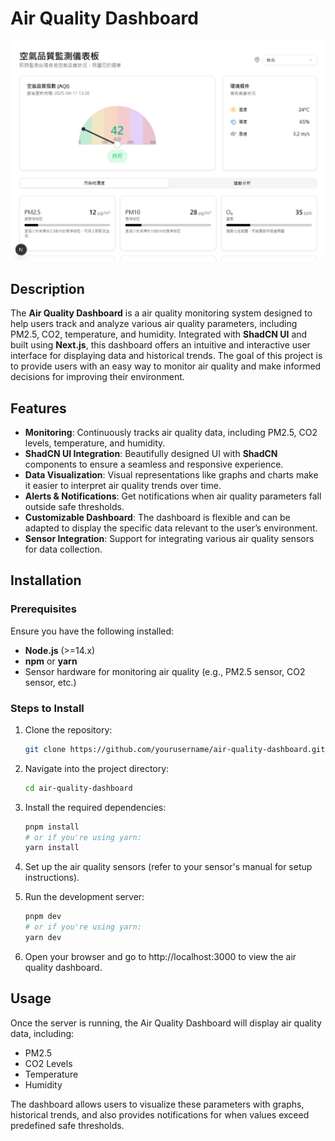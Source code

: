 # Air Quality Dashboard
![Air Quality Dashboard Demo](public/air-quality-dashboard-demo.png)
## Description

The **Air Quality Dashboard** is a air quality monitoring system designed to help users track and analyze various air quality parameters, including PM2.5, CO2, temperature, and humidity. Integrated with **ShadCN UI** and built using **Next.js**, this dashboard offers an intuitive and interactive user interface for displaying data and historical trends. The goal of this project is to provide users with an easy way to monitor air quality and make informed decisions for improving their environment.

## Features

- **Monitoring**: Continuously tracks air quality data, including PM2.5, CO2 levels, temperature, and humidity.
- **ShadCN UI Integration**: Beautifully designed UI with **ShadCN** components to ensure a seamless and responsive experience.
- **Data Visualization**: Visual representations like graphs and charts make it easier to interpret air quality trends over time.
- **Alerts & Notifications**: Get notifications when air quality parameters fall outside safe thresholds.
- **Customizable Dashboard**: The dashboard is flexible and can be adapted to display the specific data relevant to the user’s environment.
- **Sensor Integration**: Support for integrating various air quality sensors for data collection.

## Installation

### Prerequisites

Ensure you have the following installed:

- **Node.js** (>=14.x)
- **npm** or **yarn**
- Sensor hardware for monitoring air quality (e.g., PM2.5 sensor, CO2 sensor, etc.)

### Steps to Install

1. Clone the repository:

   ```bash
   git clone https://github.com/yourusername/air-quality-dashboard.git

2. Navigate into the project directory:

   ```bash
   cd air-quality-dashboard

3. Install the required dependencies:

   ```bash
   pnpm install
   # or if you're using yarn:
   yarn install

4. Set up the air quality sensors (refer to your sensor's manual for setup instructions).

5. Run the development server:

   ```bash
   pnpm dev
   # or if you're using yarn:
   yarn dev

6. Open your browser and go to http://localhost:3000 to view the air quality dashboard.


## Usage
Once the server is running, the Air Quality Dashboard will display air quality data, including:

- PM2.5
- CO2 Levels
- Temperature
- Humidity

The dashboard allows users to visualize these parameters with graphs, historical trends, and also provides notifications for when values exceed predefined safe thresholds.






